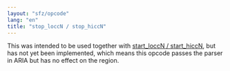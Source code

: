 ```yaml
---
layout: "sfz/opcode"
lang: "en"
title: "stop_loccN / stop_hiccN"
---
```

This was intended to be used together with [start_loccN / start_hiccN](start_loccN),
but has not yet been implemented, which means this opcode passes the parser in
ARIA but has no effect on the region.
